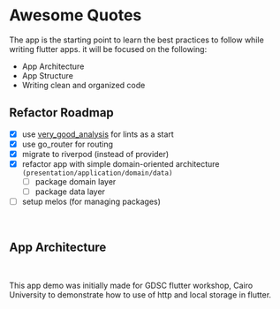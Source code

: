 # Awesome Quotes

The app is the starting point to learn the best practices to follow while writing flutter apps.
it will be focused on the following:

- App Architecture
- App Structure
- Writing clean and organized code

## Refactor Roadmap

- [x] use [very_good_analysis](https://pub.dev/packages/very_good_analysis) for lints as a start
- [x] use go_router for routing
- [x] migrate to riverpod (instead of provider)
- [x] refactor app with simple domain-oriented architecture `(presentation/application/domain/data)`
  - [ ] package domain layer
  - [ ] package data layer
- [ ] setup melos (for managing packages)

<br>

## App Architecture

<br>

This app demo was initially made for GDSC flutter workshop, Cairo University to demonstrate how to use of http and local storage in flutter.
